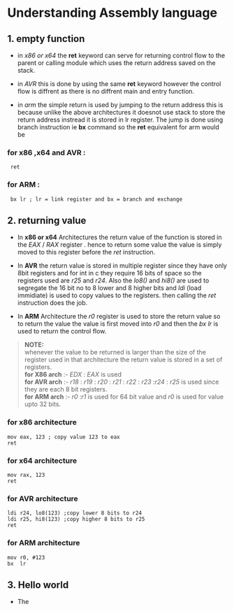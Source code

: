 # Understanding __Assembly__ language 

## 1. empty function 
* in *x86 or x64* the __ret__ keyword can serve for returning control flow to the parent or calling module which uses the return address saved on the stack.


* in *AVR* this is done by using the same __ret__ keyword however the control flow is diffrent as there is no diffrent main and entry function.  


* in *arm*  the simple return is used by jumping to the return address this is because unlike the above architectures it doesnot use stack to store the return address instread it is stored in lr register. The jump is done using branch instruction ie __bx__ command so the __ret__ equivalent for arm would be 


### for x86 ,x64 and AVR :
```assembly
 ret
```
### for ARM :
```assembly
 bx lr ; lr = link register and bx = branch and exchange
```
## 2. returning value
* In __x86 or x64__ Architectures the return value of the function is stored in the _EAX_ / _RAX_ register . hence to return some value the value is simply moved to this register before the _ret_ instruction.

* In __AVR__  the return value is stored in multiple register since they have only 8bit registers and for 
int in c they require 16 bits of space so the registers used are _r25_ and _r24_. Also the _lo8()_ and _hi8()_ are used to segregate the 16 bit no to 8 lower and 8 higher bits and _ldi_  (load immidiate) is used to copy values to the registers. then calling the _ret_ instruction does the job.

* In __ARM__ Architecture the _r0_ register is used to store the return value so to return the value the value is first moved into _r0_ and then the _bx lr_ is used to return the control flow.

> __NOTE:__   
whenever the value to be returned is larger than the size of the register used in that architecture the return value is stored in a set of registers.  
__for X86 arch__ :- _EDX_ : _EAX_ is used  
__for AVR arch__ :- _r18_ : _r19_ : _r20_ : _r21_ : _r22_ : _r23_ :_r24_ : _r25_ is used since they are each 8 bit registers.  
__for ARM arch__ :- _r0_ :_r1_ is used for 64 bit value and _r0_ is used for value upto 32 bits.

### for x86 architecture
```assembly
mov eax, 123 ; copy value 123 to eax
ret
```
### for x64 architecture
```assembly
mov rax, 123
ret
```
### for AVR architecture
```assembly
ldi r24, lo8(123) ;copy lower 8 bits to r24
ldi r25, hi8(123) ;copy higher 8 bits to r25
ret
```
### for ARM architecture
```assembly
mov r0, #123
bx  lr
```

## 3. Hello world
* The 

